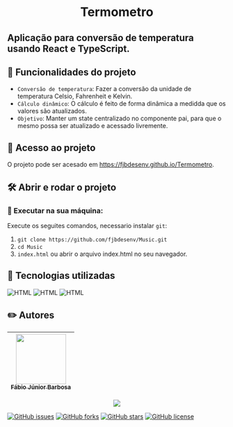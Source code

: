 <h1 align="center"> Termometro </h1>

## Aplicação para conversão de temperatura usando React e TypeScript.

## 🔨 Funcionalidades do projeto
- `Conversão de temperatura`: Fazer a conversão da unidade de temperatura Celsio, Fahrenheit e Kelvin. 
- `Cálculo dinâmico`: O cálculo é feito de forma dinâmica a medidda que os valores são atualizados.
- `Objetivo`: Manter um state centralizado no componente pai, para que o mesmo possa ser atualizado e acessado livremente.

## 📁 Acesso ao projeto
O projeto pode ser acesado em https://fjbdesenv.github.io/Termometro.

## 🛠️ Abrir e rodar o projeto

### 🔧 Executar na sua máquina:
Execute os seguites comandos, necessario instalar `git`:
1. `git clone https://github.com/fjbdesenv/Music.git`
2. `cd Music`
3. `index.html` ou abrir o arquivo index.html no seu navegador.

## 👀 Tecnologias utilizadas
![HTML](https://img.shields.io/badge/HTML-E34F26.svg?logo=html5&logoColor=white)
![HTML](https://img.shields.io/badge/CSS-1572B6.svg?logo=css3&logoColor=white)
![HTML](https://img.shields.io/badge/JavaScript-F7DF1E.svg?logo=javascript&logoColor=black)

## ✏️ Autores
| [<img src="https://avatars.githubusercontent.com/u/110018406?v=4" width=115><br><sub>Fábio Júnior Barbosa</sub>](https://github.com/fjbdesenv) |
| :---: |

<p align="center">
  <img src="http://img.shields.io/static/v1?label=STATUS&message=CONCLUIDO&color=GREEN&style=for-the-badge"/>
</p>

[![GitHub issues](https://img.shields.io/github/issues/fjbdesenv/Music)](https://github.com/fjbdesenv/Music/issues)
[![GitHub forks](https://img.shields.io/github/forks/fjbdesenv/Music)](https://github.com/fjbdesenv/Music/network)
[![GitHub stars](https://img.shields.io/github/stars/fjbdesenv/Music)](https://github.com/fjbdesenv/Music/stargazers)
[![GitHub license](https://img.shields.io/github/license/fjbdesenv/Music)](https://github.com/fjbdesenv/Music/blob/main/LICENSE)
